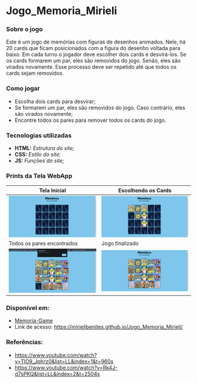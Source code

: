 # Jogo_Memoria_Mirieli

### Sobre o jogo
Este é um jogo de memórias com figuras de desenhos animados. Nele, há 20 cards que ficam posicionados com a figura do desenho voltada para baixo. Em cada turno o jogador deve escolher dois cards e desvirá-los. Se os cards formarem um par, eles são removidos do jogo. Senão, eles são virados novamente. Esse processo deve ser repetido até que todos os cards sejam removidos.

### Como jogar
- Escolha dois cards para desvirar;
- Se formarem um par, eles são removidos do jogo. Caso contrário, eles são virados novamente;
- Encontre todos os pares para remover todos os cards do jogo.

### Tecnologias utilizadas
- **HTML:** _Estrutura do site;_
- **CSS:** _Estilo do site;_
- **JS:** _Funções do site;_

### Prints da Tela WebApp
| Tela Inicial | Escolhendo os Cards |
|--------------|-----------------|
| ![Tela inicial](/img/tela1.png)     | ![Tela Card](/img/tela2.png)    |
| Todos os pares encontrados | Jogo finalizado |
| ![Pars encontrados](/img/tela3.png)     | ![Finalizado](/img/tela4.png)    |

### Disponível em: 
- [Memoria-Game](https://mirielibenites.github.io/Jogo_Memoria_Mirieli/)
- Link de acesso: https://mirielibenites.github.io/Jogo_Memoria_Mirieli/

### Referências: 
- https://www.youtube.com/watch?v=TlO9_Jphrz0&list=LL&index=1&t=960s
- https://www.youtube.com/watch?v=Rk4J-d7sPKQ&list=LL&index=2&t=2504s
